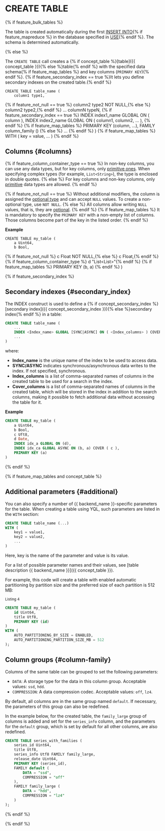 # CREATE TABLE

{% if feature_bulk_tables %}

The table is created automatically during the first [INSERT INTO](insert_into.md){% if feature_mapreduce %} in the database specified in [USE](../use.md){% endif %}. The schema is determined automatically.

{% else %}

The `CREATE TABLE` call creates a {% if concept_table %}[table]({{ concept_table }}){% else %}table{% endif %} with the specified data schema{% if feature_map_tables %} and key columns (`PRIMARY KEY`){% endif %}. {% if feature_secondary_index == true %}It lets you define secondary indexes on the created table.{% endif %}

    CREATE TABLE table_name (
        column1 type1,

{% if feature_not_null == true %}         column2 type2 NOT NULL,{% else %}         column2 type2,{% endif %}
...
columnN typeN,
{% if feature_secondary_index == true %}
INDEX index1_name GLOBAL ON ( column ),
INDEX index2_name GLOBAL ON ( column1, column2, ... ),
{% endif %}
{% if feature_map_tables %}
PRIMARY KEY (column, ...),
FAMILY column_family ()
{% else %}
...
{% endif %}
)
{% if feature_map_tables %}
WITH ( key = value, ... )
{% endif %}

## Columns {#columns}

{% if feature_column_container_type == true %}
In non-key columns, you can use any data types, but for key columns, only [primitive ones](../../types/primitive.md). When specifying complex types (for example, `List<String>`), the type is enclosed in double quotes.
{% else %}
For key columns and non-key columns, only [primitive](../../types/primitive.md) data types are allowed. {% endif %}

{% if feature_not_null == true %}
Without additional modifiers, the column is assigned the [optional type](../../types/optional.md) and can accept `NULL` values. To create a non-optional type, use `NOT NULL`.
{% else %}
All columns allow writing `NULL` values, that is, they are [optional](../../types/optional.md).
{% endif %}
{% if feature_map_tables %}
It is mandatory to specify the `PRIMARY KEY` with a non-empty list of columns. Those columns become part of the key in the listed order.
{% endif %}

**Example**

    CREATE TABLE my_table (
        a Uint64,
        b Bool,

{% if feature_not_null %}         c Float NOT NULL,{% else %}         c Float,{% endif %}
{% if feature_column_container_type %}         d "List<List<Int32>>"{% endif %}
{% if feature_map_tables %}
PRIMARY KEY (b, a)
{% endif %}
)

{% if feature_secondary_index %}

## Secondary indexes {#secondary_index}

The INDEX construct is used to define a {% if concept_secondary_index %}[secondary index]({{ concept_secondary_index }}){% else %}secondary index{% endif %} in a table:

```sql
CREATE TABLE table_name ( 
    ...
    INDEX <Index_name> GLOBAL [SYNC|ASYNC] ON ( <Index_columns> ) COVER ( <Cover_columns> ),
    ...
)
```

where:

* **Index_name** is the unique name of the index to be used to access data.
* **SYNC/ASYNC** indicates synchronous/asynchronous data writes to the index. If not specified, synchronous.
* **Index_columns** is a list of comma-separated names of columns in the created table to be used for a search in the index.
* **Cover_columns** is a list of comma-separated names of columns in the created table, which will be stored in the index in addition to the search columns, making it possible to fetch additional data without accessing the table for it.

**Example**

```sql
CREATE TABLE my_table (
    a Uint64,
    b Bool,
    c Uft8,
    d Date,
    INDEX idx_a GLOBAL ON (d),
    INDEX idx_ca GLOBAL ASYNC ON (b, a) COVER ( c ),
    PRIMARY KEY (a)
)
```

{% endif %}

{% if feature_map_tables and concept_table %}

## Additional parameters {#additional}

You can also specify a number of {{ backend_name }}-specific parameters for the table. When creating a table using YQL, such parameters are listed in the ```WITH``` section:

```sql
CREATE TABLE table_name (...)
WITH (
    key1 = value1,
    key2 = value2,
    ...
)
```

Here, key is the name of the parameter and value is its value.

For a list of possible parameter names and their values, see [table description {{ backend_name }}]({{ concept_table }}).

For example, this code will create a table with enabled automatic partitioning by partition size and the preferred size of each partition is 512 MB:

<small>Listing 4</small>

```sql
CREATE TABLE my_table (
    id Uint64,
    title Utf8,
    PRIMARY KEY (id)
)
WITH (
    AUTO_PARTITIONING_BY_SIZE = ENABLED,
    AUTO_PARTITIONING_PARTITION_SIZE_MB = 512
);
```

## Column groups {#column-family}

Columns of the same table can be grouped to set the following parameters:

* `DATA`: A storage type for the data in this column group. Acceptable values: ```ssd```, ```hdd```.
* `COMPRESSION`: A data compression codec. Acceptable values: ```off```, ```lz4```.

By default, all columns are in the same group named ```default```.  If necessary, the parameters of this group can also be redefined.

In the example below, for the created table, the ```family_large``` group of columns is added and set for the ```series_info``` column, and the parameters for the ```default``` group, which is set by default for all other columns, are also redefined.

```sql
CREATE TABLE series_with_families (
    series_id Uint64,
    title Utf8,
    series_info Utf8 FAMILY family_large,
    release_date Uint64,
    PRIMARY KEY (series_id),
    FAMILY default (
        DATA = "ssd",
        COMPRESSION = "off"
    ),
    FAMILY family_large (
        DATA = "hdd",
        COMPRESSION = "lz4"
    )
);
```

{% endif %}

{% endif %}

